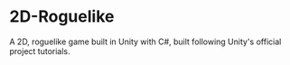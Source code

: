 # 2D-Roguelike
A 2D, roguelike game built in Unity with C#, built following Unity's official project tutorials.
